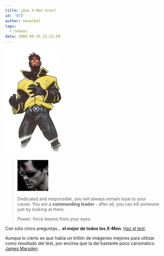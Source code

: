 ```yaml
---
title: ¿Que X-Men eres?
id: '973'
author: neverbot
tags:
  - tebeos
date: 2008-09-25 12:22:50
---
```


![Cíclope](./que-x-men-eres/cyclops_drawing.jpg "Cíclope")

> ![Cíclope (en las películas)](./que-x-men-eres/cyclops.jpg "Cíclope (en las películas)")
> 
> Dedicated and responsible, you will always remain loyal to your cause. You are a **commanding leader** - after all, you can kill someone just by looking at them.
> 
> Power: force beams from your eyes.

Con sólo cinco preguntas... **el mejor de todos los X-Men**. [Haz el test](http://www.blogthings.com/whichofthexmenareyouquiz/).

Aunque lo cierto es que había un trillón de imágenes mejores para utilizar como resultado del test, por encima que la del bastante poco carismático [James Marsden](http://www.imdb.com/name/nm0005188/).